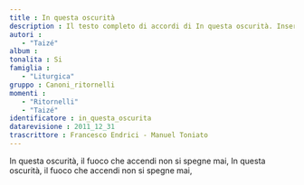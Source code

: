 ```yaml
--- 
title : In questa oscurità
description : Il testo completo di accordi di In questa oscurità. Inseriscila nel tuo canzoniere!
autori : 
   - "Taizé"
album : 
tonalita : Si
famiglia : 
   - "Liturgica"
gruppo : Canoni_ritornelli
momenti : 
   - "Ritornelli"
   - "Taizé"
identificatore : in_questa_oscurita
datarevisione : 2011_12_31
trascrittore : Francesco Endrici - Manuel Toniato
--- 
```




In questa oscurità, il fuoco che accendi 
non si spegne mai, 
In questa oscurità, il fuoco che accendi 
non si spegne mai, 


